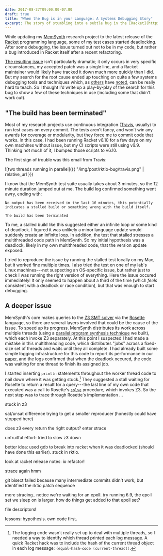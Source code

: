 ```yaml
---
date: 2017-08-27T09:00:00-07:00
draft: true
title: "When the Bug is in your Language: A Systems Debugging Story"
excerpt: The story of stumbling into a subtle bug in the [Racket](https://racket-lang.org) programming language, and how to debug such a low-level issue in an unfamiliar codebase.
---
```


While updating my [MemSynth][memsynth] research project to the latest release of
the [Racket][rkt] programming language, some of my test cases started
deadlocking. After some debugging, the issue turned out not to be in my code,
but rather a bug introduced in Racket itself after a recent refactoring.

[The resulting issue][github-issue] isn't particularly dramatic; it only occurs
in very specific circumstances, my accepted patch was a single line, and a
Racket maintainer would likely have tracked it down much more quickly than I
did. But my search for the root cause ended up touching on quite a few systems
debugging tools and techniques which, as [others][luu] have [noted][vijay], can
be really hard to teach. So I thought I'd write up a play-by-play of the search
for this bug to show a few of these techniques in use (including some that
didn't work out).

## "The build has been terminated"

Most of my research projects use continuous integration ([Travis][], usually)
to run test cases on every commit. The tests aren't fancy, and won't win any
awards for coverage or modularity, but they force me to commit code that works.
In this case, I had been running Racket v6.10 for a few days on my own machines
without issue, but my CI scripts were still using v6.9. Thinking not much of it,
I bumped those scripts to v6.10.

The first sign of trouble was this email from Travis:

![two threads running in parallel]({{ "/img/post/rktio-bug/travis.png" | relative_url }})

I know that the MemSynth test suite usually takes about 3 minutes, so the 12
minute duration jumped out at me. The build log confirmed something went awry,
ending with:

    No output has been received in the last 10 minutes, this potentially
    indicates a stalled build or something wrong with the build itself.

    The build has been terminated

To me, a stalled build like this suggested either an infinite loop or some kind
of deadlock. I figured it was unlikely a minor language update would suddenly
create an infinite loop. In addition, the test that stalled stresses a
multithreaded code path in MemSynth. So my initial hypothesis was a deadlock,
likely in my own multithreaded code, that the version update exposed.

I tried to reproduce the issue by running the stalled test locally on my Mac,
but it worked fine multiple times. I also tried the test on one of my lab's
Linux machines---not suspecting an OS-specific issue, but rather just to check I
was running the right version of everything. Here the issue occured immediately!
It only seemed to happen about a third of the time (which _feels_ consistent with
a deadlock or race condition), but that was enough to start debugging.

## A deeper issue

MemSynth's core makes queries to the [Z3 SMT solver][z3] via the [Rosette][]
language, so there are several layers involved that could be the cause of the
issue. To speed up its progress, MemSynth distributes its work across multiple
threads (using a [parallel program synthesis technique][synapse] we built),
which each invoke Z3 separately. At this point I suspected I had made a mistake
in this multithreading code, which distributes "jobs" across a fixed-size set of
threads and waits until they all complete. I had already built some simple
logging infrastructure for this code to report its performance in our
[paper][memsynth-paper], and the logs confirmed that when the deadlock occured,
the code was waiting for one thread to finish its assigned job.

I started inserting `println` statements throughout the worker thread code to
nail down where it was getting stuck.[^threadlogging] They suggested a stall
waiting for Rosette to return a result for a query---the last line of my own
code that executed was a call to Rosette's [`solve`][solve] procedure, which
invokes Z3. So the next step was to trace through Rosette's implementation ...

stuck in z3

sat/unsat difference trying to get a smaller reproducer (honestly could have stopped here)

does z3 every return the right output? enter strace

unfruitful effort: tried to slow z3 down

better idea: used gdb to break into racket when it was deadlocked (should have
done this earlier). stuck in rktio.

look at racket release notes: io refactor!

strace again hmm

git bisect failed because many intermediate commits didn't work, but identified
the rktio patch sequence

more stracing.. notice we're waiting for an epoll. try running 6.9, the epoll set we sleep on is larger. how do things get added to that epoll set?

file descriptors!

lessons: hypothesis. own code first.


[^threadlogging]: The logging code wasn't really set up to deal with multiple threads, so I needed a way to identify which thread printed each log message. A quick Racket hack was to include the hash of the current thread object in each log message: `(equal-hash-code (current-thread))`.



[memsynth]: http://memsynth.uwplse.org/
[rkt]: https://racket-lang.org
[github-issue]: https://github.com/racket/racket/issues/1769
[luu]: https://danluu.com/teach-debugging/
[vijay]: https://twitter.com/vj_chidambaram/status/900098489337749504
[travis]: https://travis-ci.org
[z3]: https://github.com/z3prover/z3
[rosette]: https://emina.github.io/rosette
[synapse]: http://synapse.uwplse.org
[memsynth-paper]: https://homes.cs.washington.edu/~bornholt/papers/memsynth-pldi17.pdf
[solve]: http://emina.github.io/rosette/rosette-guide/ch_syntactic-forms_rosette.html#%28form._%28%28lib._rosette%2Fquery%2Fform..rkt%29._solve%29%29